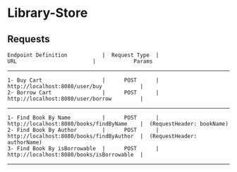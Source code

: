 # Library-Store

Requests
  ------------------------------------------------------------------------------------------------------------------------------------
    Endpoint Definition           |  Request Type  |                    URL                        |            Params
  ------------------------------------------------------------------------------------------------------------------------------------
    1- Buy Cart                   |      POST      |     http://localhost:8080/user/buy            |
    2- Borrow Cart                |      POST      |     http://localhost:8080/user/borrow         |
  ------------------------------------------------------------------------------------------------------------------------------------
    1- Find Book By Name          |      POST      |     http://localhost:8080/books/findByName    |  (RequestHeader: bookName)
    2- Find Book By Author        |      POST      |     http://localhost:8080/books/findByAuthor  |  (RequestHeader: authorName)
    3- Find Book By isBorrowable  |      POST      |     http://localhost:8080/books/isBorrowable  |
  ------------------------------------------------------------------------------------------------------------------------------------
